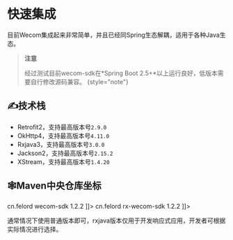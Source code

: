 # 快速集成

目前Wecom集成起来非常简单，并且已经同Spring生态解耦，适用于各种Java生态。

> **注意**
>
> 经过测试目前wecom-sdk在*Spring Boot 2.5+*以上运行良好，低版本需要自行修改源码兼容。
{style="note"}

## ✍️技术栈

- Retrofit2，支持最高版本号`2.9.0`
- OkHttp4，支持最高版本号`4.11.0`
- Rxjava3，支持最高版本号`3.0.0`
- Jackson2，支持最高版本号`2.15.2`
- XStream，支持最高版本号`1.4.20`

## 🕸️Maven中央仓库坐标

<tabs>
    <tab title="普通版本">
        <code-block lang="xml">
         <![CDATA[
<dependency>
    <groupId>cn.felord</groupId>
    <artifactId>wecom-sdk</artifactId>
    <version>1.2.2</version>
</dependency>
]]>
        </code-block>
    </tab>
    <tab title="rxjava版本">
        <code-block lang="xml">
            <![CDATA[
<dependency>
    <groupId>cn.felord</groupId>
    <artifactId>rx-wecom-sdk</artifactId>
    <version>1.2.2</version>
</dependency>
]]></code-block>
    </tab>
</tabs>

<note>通常情况下使用普通版本即可，rxjava版本仅用于开发响应式应用，开发者可根据实际情况进行选择。</note>
 